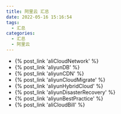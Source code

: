 ```yaml
---
title: 阿里云 汇总
date: 2022-05-16 15:16:54
tags:
  - 汇总
categories:
  - 汇总  
  - 阿里云
---
```


<p></p>
<!-- more -->


+ {% post_link  'aliCloudNetwork' %}
+ {% post_link  'aliyunDB' %}
+ {% post_link  'aliyunCDN' %}
+ {% post_link  'aliyunCloudMigrate' %}
+ {% post_link  'aliyunHybridCloud' %}
+ {% post_link  'aliyunDisasterRecovery' %}
+ {% post_link  'aliyunBestPractice' %}
+ {% post_link  'aliCloudBill' %}






